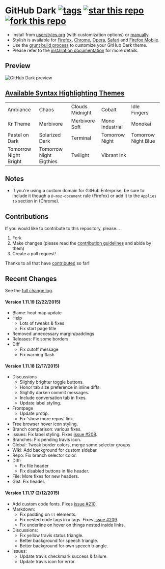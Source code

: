 # GitHub Dark [![tags](https://img.shields.io/github/tag/StylishThemes/GitHub-Dark.svg?style=flat)](https://github.com/StylishThemes/GitHub-Dark/tags) [![star this repo](http://github-svg-buttons.herokuapp.com/star.svg?user=StylishThemes&repo=GitHub-Dark&style=flat&background=1081C1)](http://github.com/StylishThemes/GitHub-Dark) [![fork this repo](http://github-svg-buttons.herokuapp.com/fork.svg?user=StylishThemes&repo=GitHub-Dark&style=flat&background=1081C1)](http://github.com/StylishThemes/GitHub-Dark/fork)

- Install from [userstyles.org](http://userstyles.org/styles/37035) (with customization options) or [manually](https://raw.githubusercontent.com/StylishThemes/GitHub-Dark/master/github-dark.css).
- Stylish is available for [Firefox](https://addons.mozilla.org/en-US/firefox/addon/2108/), [Chrome](https://chrome.google.com/extensions/detail/fjnbnpbmkenffdnngjfgmeleoegfcffe), [Opera](https://addons.opera.com/en/extensions/details/stylish/), [Safari](http://sobolev.us/stylish/) and [Firefox Mobile](https://addons.mozilla.org/en-US/firefox/addon/2108/).
- Use the [grunt build process](https://github.com/StylishThemes/GitHub-Dark/wiki/Build) to customize your GitHub Dark theme.
- Please refer to the [installation documentation](https://github.com/StylishThemes/GitHub-Dark/wiki/Install) for more details.

## Preview
![GitHub Dark preview](http://i.imgur.com/9ChgiR6.png)

## [Available Syntax Highlighting Themes](http://stylishthemes.github.io/GitHub-Dark/)

|   |   |   |   |   |
| --- | --- | --- | --- | --- |
| Ambiance | Chaos | Clouds Midnight | Cobalt | Idle Fingers |
| Kr Theme | Merbivore | Merbivore Soft | Mono Industrial | Monokai |
| Pastel on Dark | Solarized Dark | Terminal | Tomorrow Night | Tomorrow Night Blue |
| Tomorrow Night Bright | Tomorrow Night Eigthies | Twilight | Vibrant Ink | |

## Notes

* If you're using a custom domain for GitHub Enterprise, be sure to include it though a `@-moz-document` rule (Firefox) or add it to the `Applies to` section in (Chrome).

## Contributions

If you would like to contribute to this repository, please...

1. Fork
2. Make changes (please read the [contribution guidelines](https://github.com/StylishThemes/GitHub-Dark/blob/master/CONTRIBUTING.md) and abide by them)
3. Create a pull request!

Thanks to all that have [contributed](https://github.com/StylishThemes/GitHub-Dark/graphs/contributors) so far!

## Recent Changes

See the [full change log](https://github.com/StylishThemes/GitHub-Dark/wiki).

#### Version 1.11.19 (2/22/2015)

* Blame: heat map update
* Help
  * Lots of tweaks & fixes
  * Fix start page title
* Removed unnecessary margin/paddings
* Releases: Fix some borders
* Diff
  * Fix cutoff message
  * Fix warning flash

#### Version 1.11.18 (2/17/2015)

* Discussions
  * Slightly brighter toggle buttons.
  * Honor tab size preference in inline diffs.
  * Slightly darken commit messages.
  * Include conversation tab in fixes.
  * Update label styling.
* Frontpage
  * Update protip.
  * Fix 'show more repos' link.
* Tree browser hover icon styling.
* Branch comparison: various fixes.
* Issues: Fix label styling. Fixes [issue #208](https://github.com/StylishThemes/GitHub-Dark/issues/208).
* Branches: Fix pending travis icon.
* Global: Tweak border colors, merge some selector groups.
* Wiki: Add background for custom sidebar.
* Repo: Fix branch selector color.
* Diff:
  * Fix file header
  * Fix disabled buttons in file header.
* File: More fixes for new headers.
* Gist: Fix header.

#### Version 1.11.17 (2/12/2015)

* Add custom code fonts. Fixes [issue #210](https://github.com/StylishThemes/GitHub-Dark/issues/210).
* Markdown:
  * Fix padding on `tt` elements.
  * Fix nested code tags in `a` tags. Fixes [issue #209](https://github.com/StylishThemes/GitHub-Dark/issues/209).
  * Fix underline on hover on things nested inside links.
* Discussions:
  * Fix yellow travis status triangle.
  * Better background for speech triangle.
  * Better background for own speech triangle.
* Issues:
  * Update travis checkmark success & failure.
  * Update travis icon for error.
